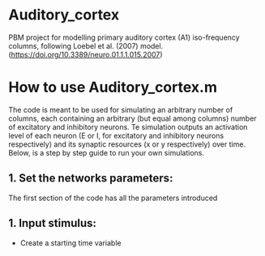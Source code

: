 # Auditory_cortex
PBM project for modelling primary auditory cortex (A1) iso-frequency columns, following Loebel et al. (2007) model. (https://doi.org/10.3389/neuro.01.1.1.015.2007)

# How to use Auditory_cortex.m
The code is meant to be used for simulating an arbitrary number of columns, each containing an arbitrary (but equal among columns) number of excitatory and inhibitory neurons. Te simulation outputs an activation level of each neuron (E or I, for excitatory and inhibitory neurons respectively) and its synaptic resources (x or y respectively) over time. Below, is a step by step guide to run your own simulations.

## 1. Set the networks parameters:
The first section of the code has all the parameters introduced 
## 1. Input stimulus:
- Create a starting time variable

